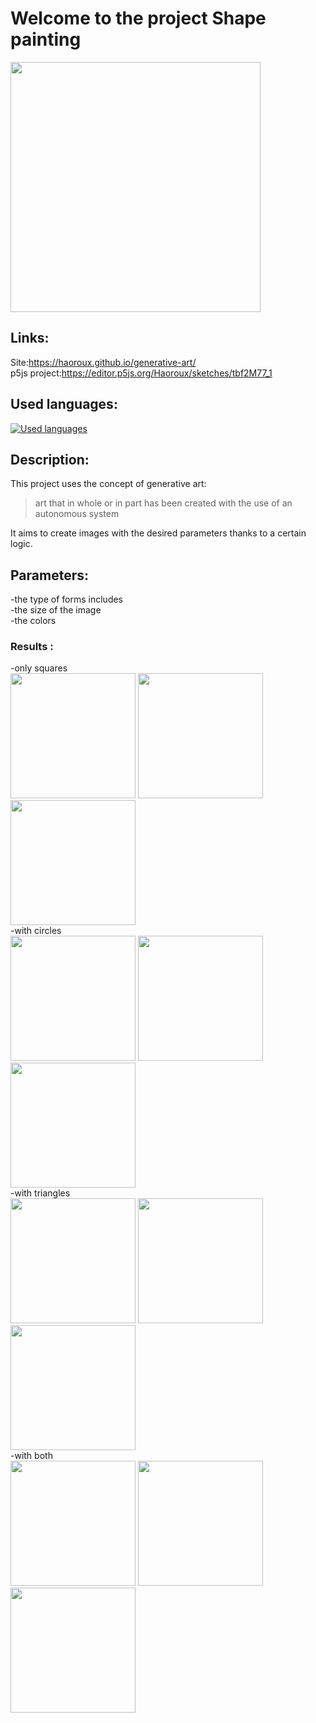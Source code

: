 # Welcome to the project Shape painting
<img src="https://github.com/Haoroux/generative-art/assets/52127278/c32c82b9-a9d4-4df2-8a02-a7df72adac05" width="400" height="400" />

## Links:
Site:https://haoroux.github.io/generative-art/  
p5js project:https://editor.p5js.org/Haoroux/sketches/tbf2M77_1

## Used languages:
[![Used languages](https://skillicons.dev/icons?i=js,html,css,p5js)](https://skillicons.dev)

## Description:
This project uses the concept of generative art:  
>art that in whole or in part has been created with the use of an autonomous system

It aims to create images with the desired parameters thanks to a certain logic.  

## Parameters:

-the type of forms includes  
-the size of the image  
-the colors  

### Results :
-only squares  
<img src="https://github.com/Haoroux/generative-art/assets/52127278/cedde49e-7c39-4bd5-883f-de3878c0fa01" width="200" height="200" />
<img src="https://github.com/Haoroux/generative-art/assets/52127278/f5172b9a-259e-4072-b99f-5b28d2e9819f" width="200" height="200" />
<img src="https://github.com/Haoroux/generative-art/assets/52127278/99928cb9-8cad-4f4f-a600-87bb8c7d0f47" width="200" height="200" />  
-with circles  
<img src="https://github.com/Haoroux/generative-art/assets/52127278/749f8fc1-8656-47bd-af74-e9462020a173" width="200" height="200" />
<img src="https://github.com/Haoroux/generative-art/assets/52127278/c060d317-c220-4452-b292-cb497183a818" width="200" height="200" />
<img src="https://github.com/Haoroux/generative-art/assets/52127278/9b490619-efc4-4b82-82fe-60cfc88d4859" width="200" height="200" />  
-with triangles  
<img src="https://github.com/Haoroux/generative-art/assets/52127278/55d938e3-37c1-4077-9621-995796473f3f" width="200" height="200" />
<img src="https://github.com/Haoroux/generative-art/assets/52127278/d1850b3a-c2f4-4caf-b1d9-508eeed92da7" width="200" height="200" />
<img src="https://github.com/Haoroux/generative-art/assets/52127278/1d61ac33-0d29-4658-85ae-a6177aba1e05" width="200" height="200" />  
-with both  
<img src="https://github.com/Haoroux/generative-art/assets/52127278/34cc6baa-c432-417c-9cff-4c99e11e49f1" width="200" height="200" />
<img src="https://github.com/Haoroux/generative-art/assets/52127278/4a8148e3-c5df-4358-92a9-7e2e8d4bee3e" width="200" height="200" />
<img src="https://github.com/Haoroux/generative-art/assets/52127278/04593aa5-6234-4f12-859a-15dcccc6b5d4" width="200" height="200" />  

